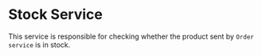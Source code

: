 # Stock Service

This service is responsible for checking whether the product sent by `Order service` is in stock.
